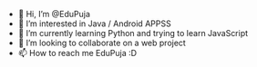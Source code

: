 - 👋 Hi, I’m @EduPuja
- 👀 I’m interested in Java / Android APPSS
- 🌱 I’m currently learning Python and trying to learn JavaScript
- 💞️ I’m looking to collaborate on a web project
- 📫 How to reach me EduPuja :D

<!---
EduPuja/EduPuja is a ✨ special ✨ repository because its `README.md` (this file) appears on your GitHub profile.
You can click the Preview link to take a look at your changes.
--->
